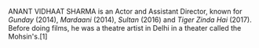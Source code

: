 ANANT VIDHAAT SHARMA is an Actor and Assistant Director, known for _Gunday_ (2014), _Mardaani_ (2014), _Sultan_ (2016) and _Tiger Zinda Hai_ (2017). Before doing films, he was a theatre artist in Delhi in a theater called the Mohsin's.[1]
